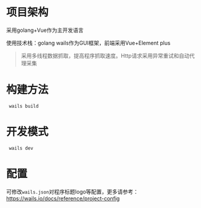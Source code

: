 # 项目架构
采用golang+Vue作为主开发语言

使用技术栈：golang wails作为GUI框架，前端采用Vue+Element plus

> 采用多线程数据抓取，提高程序抓取速度。Http请求采用异常重试和自动代理采集

# 构建方法
```
 wails build
```

# 开发模式
```
 wails dev
```

# 配置
可修改`wails.json`对程序标题logo等配置，更多请参考： https://wails.io/docs/reference/project-config


